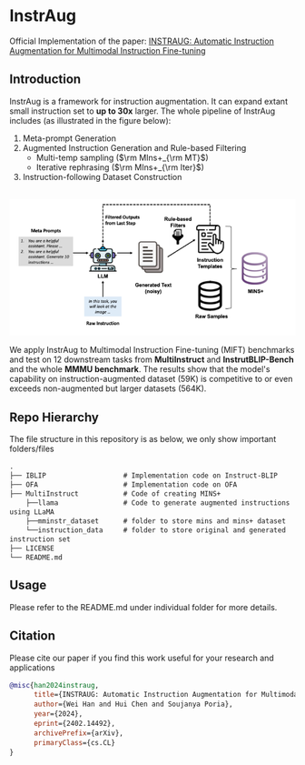 # InstrAug
Official Implementation of the paper: [INSTRAUG: Automatic Instruction Augmentation for Multimodal Instruction Fine-tuning](https://arxiv.org/pdf/2402.14492.pdf)

## Introduction
InstrAug is a framework for instruction augmentation. It can expand extant small instruction set to __up to 30x__ larger.
The whole pipeline of InstrAug includes (as illustrated in the figure below):
1. Meta-prompt Generation
2. Augmented Instruction Generation and Rule-based Filtering
    * Multi-temp sampling  ($\rm MIns+_{\rm MT}$)
    * Iterative rephrasing ($\rm MIns+_{\rm Iter}$)
3. Instruction-following Dataset Construction

<p align="center">
    <br>
    <img src="assets/Framework.png"/>
    <br>
<p>

We apply InstrAug to Multimodal Instruction Fine-tuning (MIFT) benchmarks and test on 12 downstream tasks from __MultiInstruct__ and __InstrutBLIP-Bench__ and the whole __MMMU benchmark__.
The results show that the model's capability on instruction-augmented dataset (59K) is competitive to or even exceeds non-augmented but larger datasets (564K).

## Repo Hierarchy
The file structure in this repository is as below, we only show important folders/files

    .
    ├── IBLIP                   # Implementation code on Instruct-BLIP
    ├── OFA                     # Implementation code on OFA
    ├── MultiInstruct           # Code of creating MINS+
        ├──llama                # Code to generate augmented instructions using LLaMA
        ├──mminstr_dataset      # folder to store mins and mins+ dataset 
        └──instruction_data     # folder to store original and generated instruction set 
    ├── LICENSE
    └── README.md

## Usage
Please refer to the README.md under individual folder for more details.

## Citation
Please cite our paper if you find this work useful for your research and applications

```bibtex
@misc{han2024instraug,
      title={INSTRAUG: Automatic Instruction Augmentation for Multimodal Instruction Fine-tuning}, 
      author={Wei Han and Hui Chen and Soujanya Poria},
      year={2024},
      eprint={2402.14492},
      archivePrefix={arXiv},
      primaryClass={cs.CL}
}
```